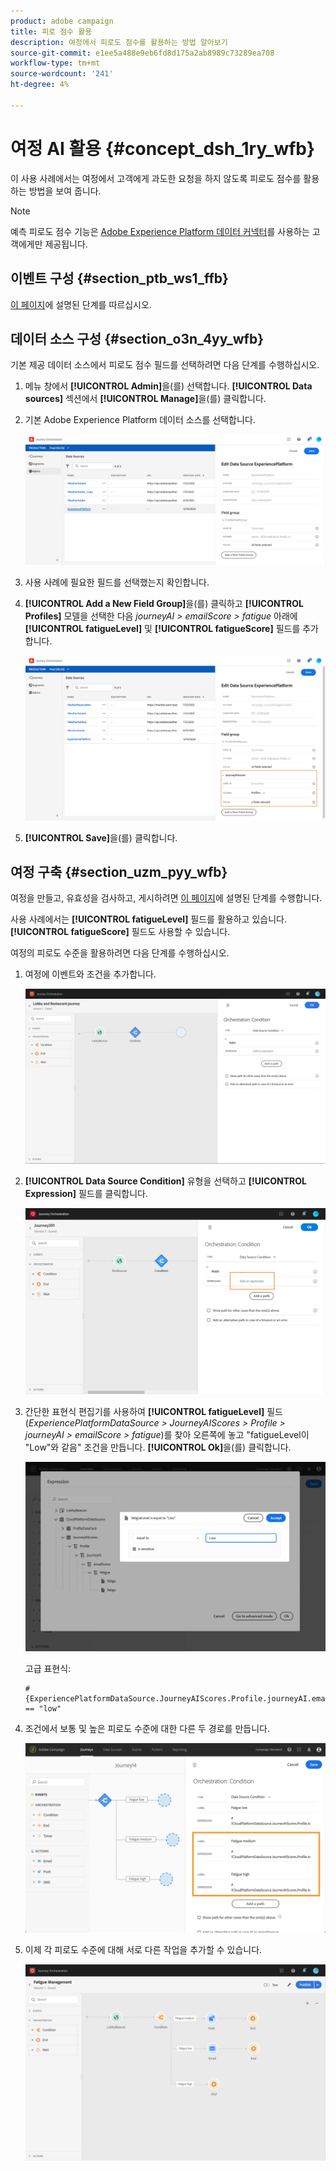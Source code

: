 ```yaml
---
product: adobe campaign
title: 피로 점수 활용
description: 여정에서 피로도 점수를 활용하는 방법 알아보기
source-git-commit: e1ee5a488e9eb6fd8d175a2ab8989c73289ea708
workflow-type: tm+mt
source-wordcount: '241'
ht-degree: 4%

---
```



# 여정 AI 활용 {#concept_dsh_1ry_wfb}

이 사용 사례에서는 여정에서 고객에게 과도한 요청을 하지 않도록 피로도 점수를 활용하는 방법을 보여 줍니다.

>[!NOTE]
>
>예측 피로도 점수 기능은 [Adobe Experience Platform 데이터 커넥터](https://experienceleague.adobe.com/docs/campaign-standard/using/integrating-with-adobe-cloud/adobe-experience-platform/data-connector/aep-about-data-connector.html?lang=ko)를 사용하는 고객에게만 제공됩니다.

## 이벤트 구성 {#section_ptb_ws1_ffb}

[이 페이지](../event/about-events.md)에 설명된 단계를 따르십시오.

## 데이터 소스 구성 {#section_o3n_4yy_wfb}

기본 제공 데이터 소스에서 피로도 점수 필드를 선택하려면 다음 단계를 수행하십시오.

1. 메뉴 창에서 **[!UICONTROL Admin]**&#x200B;을(를) 선택합니다. **[!UICONTROL Data sources]** 섹션에서 **[!UICONTROL Manage]**&#x200B;을(를) 클릭합니다.
1. 기본 Adobe Experience Platform 데이터 소스를 선택합니다.

   ![](../assets/journey23.png)

1. 사용 사례에 필요한 필드를 선택했는지 확인합니다.
1. **[!UICONTROL Add a New Field Group]**&#x200B;을(를) 클릭하고 **[!UICONTROL Profiles]** 모델을 선택한 다음 _journeyAI > emailScore > fatigue_ 아래에 **[!UICONTROL fatigueLevel]** 및 **[!UICONTROL fatigueScore]** 필드를 추가합니다.

   ![](../assets/journeyuc3_1.png)

1. **[!UICONTROL Save]**&#x200B;을(를) 클릭합니다.

## 여정 구축 {#section_uzm_pyy_wfb}

여정을 만들고, 유효성을 검사하고, 게시하려면 [이 페이지](../building-journeys/journey.md)에 설명된 단계를 수행합니다.

사용 사례에서는 **[!UICONTROL fatigueLevel]** 필드를 활용하고 있습니다. **[!UICONTROL fatigueScore]** 필드도 사용할 수 있습니다.

여정의 피로도 수준을 활용하려면 다음 단계를 수행하십시오.

1. 여정에 이벤트와 조건을 추가합니다.

   ![](../assets/journeyuc2_14.png)

1. **[!UICONTROL Data Source Condition]** 유형을 선택하고 **[!UICONTROL Expression]** 필드를 클릭합니다.

   ![](../assets/journeyuc3_2.png)

1. 간단한 표현식 편집기를 사용하여 **[!UICONTROL fatigueLevel]** 필드(_ExperiencePlatformDataSource > JourneyAIScores > Profile > journeyAI > emailScore > fatigue_)를 찾아 오른쪽에 놓고 &quot;fatigueLevel이 &quot;Low&quot;와 같음&quot; 조건을 만듭니다. **[!UICONTROL Ok]**&#x200B;을(를) 클릭합니다.

   ![](../assets/journeyuc3_3.png)

   고급 표현식:

   ```
   #{ExperiencePlatformDataSource.JourneyAIScores.Profile.journeyAI.emailScore.fatigue.fatigueLevel} == "low"
   ```

1. 조건에서 보통 및 높은 피로도 수준에 대한 다른 두 경로를 만듭니다.

   ![](../assets/journeyuc3_4.png)

1. 이제 각 피로도 수준에 대해 서로 다른 작업을 추가할 수 있습니다.

   ![](../assets/journeyuc3_5.png)
